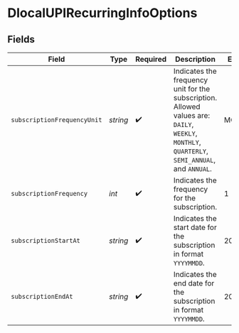 # DlocalUPIRecurringInfoOptions


## Fields

| Field                                                                                                                                          | Type                                                                                                                                           | Required                                                                                                                                       | Description                                                                                                                                    | Example                                                                                                                                        |
| ---------------------------------------------------------------------------------------------------------------------------------------------- | ---------------------------------------------------------------------------------------------------------------------------------------------- | ---------------------------------------------------------------------------------------------------------------------------------------------- | ---------------------------------------------------------------------------------------------------------------------------------------------- | ---------------------------------------------------------------------------------------------------------------------------------------------- |
| `subscriptionFrequencyUnit`                                                                                                                    | *string*                                                                                                                                       | :heavy_check_mark:                                                                                                                             | Indicates the frequency unit for the subscription. Allowed values are: `DAILY`, `WEEKLY`, `MONTHLY`, `QUARTERLY`, `SEMI_ANNUAL`, and `ANNUAL`. | MONTHLY                                                                                                                                        |
| `subscriptionFrequency`                                                                                                                        | *int*                                                                                                                                          | :heavy_check_mark:                                                                                                                             | Indicates the frequency for the subscription.                                                                                                  | 1                                                                                                                                              |
| `subscriptionStartAt`                                                                                                                          | *string*                                                                                                                                       | :heavy_check_mark:                                                                                                                             | Indicates the start date for the subscription in format `YYYYMMDD`.                                                                            | 20231201                                                                                                                                       |
| `subscriptionEndAt`                                                                                                                            | *string*                                                                                                                                       | :heavy_check_mark:                                                                                                                             | Indicates the end date for the subscription in format `YYYYMMDD`.                                                                              | 20241201                                                                                                                                       |